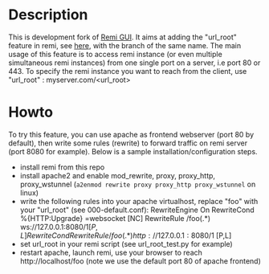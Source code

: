 # Description
This is development fork of [Remi GUI](https://github.com/dddomodossola/remi). It aims at adding the "url_root" feature in remi, see [here](https://github.com/dddomodossola/remi/issues/430), with the branch of the same name.
The main usage of this feature is to access remi instance (or even multiple simultaneous remi instances) from one single port on a server, i.e port 80 or 443. To specify the remi instance you want to reach from the client, use "url_root" : myserver.com/\<url_root\>

# Howto
To try this feature, you can use apache as frontend webserver (port 80 by default), then write some rules (rewrite) to forward traffic on remi server (port 8080 for example). Below is a sample installation/configuration steps.

* install remi from this repo
* install apache2 and enable mod_rewrite, proxy, proxy_http, proxy_wstunnel (`a2enmod rewrite proxy proxy_http proxy_wstunnel` on linux)
* write the following rules into your apache virtualhost, replace "foo" with your "url_root" (see 000-default.conf):
        RewriteEngine On
        RewriteCond %{HTTP:Upgrade} =websocket [NC]
        RewriteRule /foo(.*)    ws://127.0.0.1:8080/$1 [P,L]
        RewriteCond %{HTTP:Upgrade} !=websocket [NC]
        RewriteRule /foo(.*)    http://127.0.0.1:8080/$1 [P,L]
* set url_root in your remi script (see url_root_test.py for example)
* restart apache, launch remi, use your browser to reach http://localhost/foo (note we use the default port 80 of apache frontend)
